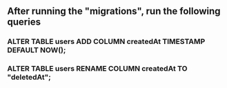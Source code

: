 ## After running the "migrations", run the following queries
### ALTER TABLE users ADD COLUMN createdAt TIMESTAMP DEFAULT NOW();
### ALTER TABLE users RENAME COLUMN createdAt TO "deletedAt";
 